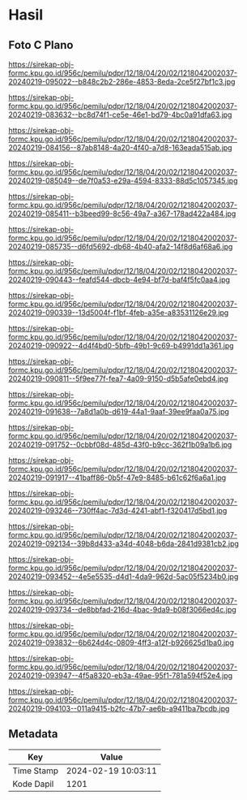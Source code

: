 # Hasil

## Foto C Plano

https://sirekap-obj-formc.kpu.go.id/956c/pemilu/pdpr/12/18/04/20/02/1218042002037-20240219-095022--b848c2b2-286e-4853-8eda-2ce5f27bf1c3.jpg

https://sirekap-obj-formc.kpu.go.id/956c/pemilu/pdpr/12/18/04/20/02/1218042002037-20240219-083632--bc8d74f1-ce5e-46e1-bd79-4bc0a91dfa63.jpg

https://sirekap-obj-formc.kpu.go.id/956c/pemilu/pdpr/12/18/04/20/02/1218042002037-20240219-084156--87ab8148-4a20-4f40-a7d8-163eada515ab.jpg

https://sirekap-obj-formc.kpu.go.id/956c/pemilu/pdpr/12/18/04/20/02/1218042002037-20240219-085049--de7f0a53-e29a-4594-8333-88d5c1057345.jpg

https://sirekap-obj-formc.kpu.go.id/956c/pemilu/pdpr/12/18/04/20/02/1218042002037-20240219-085411--b3beed99-8c56-49a7-a367-178ad422a484.jpg

https://sirekap-obj-formc.kpu.go.id/956c/pemilu/pdpr/12/18/04/20/02/1218042002037-20240219-085735--d6fd5692-db68-4b40-afa2-14f8d6af68a6.jpg

https://sirekap-obj-formc.kpu.go.id/956c/pemilu/pdpr/12/18/04/20/02/1218042002037-20240219-090443--feafd544-dbcb-4e94-bf7d-baf4f5fc0aa4.jpg

https://sirekap-obj-formc.kpu.go.id/956c/pemilu/pdpr/12/18/04/20/02/1218042002037-20240219-090339--13d5004f-f1bf-4feb-a35e-a83531126e29.jpg

https://sirekap-obj-formc.kpu.go.id/956c/pemilu/pdpr/12/18/04/20/02/1218042002037-20240219-090922--4d4f4bd0-5bfb-49b1-9c69-b4991dd1a361.jpg

https://sirekap-obj-formc.kpu.go.id/956c/pemilu/pdpr/12/18/04/20/02/1218042002037-20240219-090811--5f9ee77f-fea7-4a09-9150-d5b5afe0ebd4.jpg

https://sirekap-obj-formc.kpu.go.id/956c/pemilu/pdpr/12/18/04/20/02/1218042002037-20240219-091638--7a8d1a0b-d619-44a1-9aaf-39ee9faa0a75.jpg

https://sirekap-obj-formc.kpu.go.id/956c/pemilu/pdpr/12/18/04/20/02/1218042002037-20240219-091752--0cbbf08d-485d-43f0-b9cc-362f1b09a1b6.jpg

https://sirekap-obj-formc.kpu.go.id/956c/pemilu/pdpr/12/18/04/20/02/1218042002037-20240219-091917--41baff86-0b5f-47e9-8485-b61c62f6a6a1.jpg

https://sirekap-obj-formc.kpu.go.id/956c/pemilu/pdpr/12/18/04/20/02/1218042002037-20240219-093246--730ff4ac-7d3d-4241-abf1-f320417d5bd1.jpg

https://sirekap-obj-formc.kpu.go.id/956c/pemilu/pdpr/12/18/04/20/02/1218042002037-20240219-092134--39b8d433-a34d-4048-b6da-2841d9381cb2.jpg

https://sirekap-obj-formc.kpu.go.id/956c/pemilu/pdpr/12/18/04/20/02/1218042002037-20240219-093452--4e5e5535-d4d1-4da9-962d-5ac05f5234b0.jpg

https://sirekap-obj-formc.kpu.go.id/956c/pemilu/pdpr/12/18/04/20/02/1218042002037-20240219-093734--de8bbfad-216d-4bac-9da9-b08f3066ed4c.jpg

https://sirekap-obj-formc.kpu.go.id/956c/pemilu/pdpr/12/18/04/20/02/1218042002037-20240219-093832--6b624d4c-0809-4ff3-a12f-b926625d1ba0.jpg

https://sirekap-obj-formc.kpu.go.id/956c/pemilu/pdpr/12/18/04/20/02/1218042002037-20240219-093947--4f5a8320-eb3a-49ae-95f1-781a594f52e4.jpg

https://sirekap-obj-formc.kpu.go.id/956c/pemilu/pdpr/12/18/04/20/02/1218042002037-20240219-094103--011a9415-b2fc-47b7-ae6b-a9411ba7bcdb.jpg


## Metadata

| Key        | Value               |
| ---------- | ------------------- |
| Time Stamp | 2024-02-19 10:03:11 |
| Kode Dapil | 1201                |



